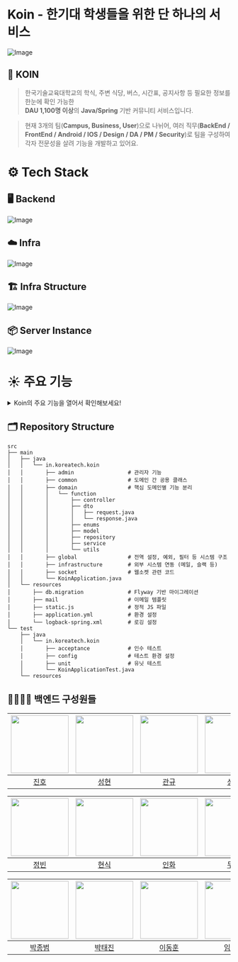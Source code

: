 # Koin - 한기대 학생들을 위한 단 하나의 서비스

![Image](https://github.com/user-attachments/assets/75742ede-7e33-435c-9330-c9b6ab232231)

## 👋 KOIN

> 한국기술교육대학교의 학식, 주변 식당, 버스, 시간표, 공지사항 등 필요한 정보를 한눈에 확인 가능한   
> **DAU 1,100명 이상**의 **Java/Spring** 기반 커뮤니티 서비스입니다.

> 현재 3개의 팀(**Campus, Business, User**)으로 나뉘어, 여러 직무(**BackEnd / FrontEnd / Android / IOS / Design / DA / PM / Security**)로 팀을 구성하여 각자 전문성을 살려 기능을 개발하고 있어요.

# ⚙️ Tech Stack

## 🖥️ Backend
![Image](https://github.com/user-attachments/assets/7b409909-051a-4918-9374-29f654cd8ca7)

## ☁️ Infra
![Image](https://github.com/user-attachments/assets/747c5fab-40d0-4b69-881b-ba7335061389)

## 🏗️ Infra Structure
![Image](https://github.com/user-attachments/assets/5727bb18-242b-4edb-930a-cee08a90f2ad)

## 📦 Server Instance
![Image](https://github.com/user-attachments/assets/5bf5c67a-b008-4652-b45e-e7606803df82)

# ☀️ 주요 기능
<details>
<summary> Koin의 주요 기능을 열어서 확인해보세요!</summary>

<br/>

![Image](https://github.com/user-attachments/assets/6a4dfe70-9168-4023-871f-2c900d5a2ea0)

![Image](https://github.com/user-attachments/assets/a5b51d8a-c47f-4601-9485-0a26986096fb)

![Image](https://github.com/user-attachments/assets/47893383-ba53-4854-b59a-cc1338e3fee6)

![Image](https://github.com/user-attachments/assets/c361d317-a7d5-4219-91d3-6c84beb820c7)

![Image](https://github.com/user-attachments/assets/4a1d6b6a-b773-479d-abb5-035fa46d1aae)

![Image](https://github.com/user-attachments/assets/1f32589f-d688-406a-9af7-efbe9fc70b04)

![Image](https://github.com/user-attachments/assets/0e0be4a5-7025-463d-a95f-16c855af4db3)

![Image](https://github.com/user-attachments/assets/3b058da3-91ec-4d50-baed-734b29799783)

![Image](https://github.com/user-attachments/assets/dddba80d-21e3-416e-8dff-9f443d14f199)

</details>

## 🗂️ Repository Structure
```
src
├── main
│   ├── java
│   │   └── in.koreatech.koin
│   │       ├── admin                 # 관리자 기능
│   │       ├── common                # 도메인 간 공용 클래스
│   │       ├── domain                # 핵심 도메인별 기능 분리
│   │       │   └── function
│   │       │       ├── controller
│   │       │       ├── dto
│   │       │       │   ├── request.java
│   │       │       │   └── response.java
│   │       │       ├── enums
│   │       │       ├── model
│   │       │       ├── repository
│   │       │       ├── service
│   │       │       └── utils
│   │       ├── global                # 전역 설정, 예외, 필터 등 시스템 구조
│   │       ├── infrastructure        # 외부 시스템 연동 (메일, 슬랙 등)
│   │       ├── socket                # 웹소켓 관련 코드
│   │       └── KoinApplication.java      
│   └── resources
│       ├── db.migration              # Flyway 기반 마이그레이션
│       ├── mail                      # 이메일 템플릿
│       ├── static.js                 # 정적 JS 파일
│       ├── application.yml           # 환경 설정
│       └── logback-spring.xml        # 로깅 설정
└── test
    ├── java
    │   └── in.koreatech.koin
    │       ├── acceptance            # 인수 테스트
    │       ├── config                # 테스트 환경 설정
    │       ├── unit                  # 유닛 테스트
    │       └── KoinApplicationTest.java
    └── resources
```
## 🧑‍🧑‍🧒‍🧒 백엔드 구성원들

| <img src="https://github.com/user-attachments/assets/7f3ce35a-0b5d-4755-b5c3-2baef4a2677f" width="130"> | <img src="https://github.com/user-attachments/assets/530d5b55-26a0-4b85-ac65-d0da0e5f895a" width="130"> | <img src="https://github.com/user-attachments/assets/1210988c-4ed0-4759-949c-b435bb81e803" width="130"> | <img src="https://github.com/user-attachments/assets/25e3bc7a-0c9e-4fca-97f8-6bbfb45079ee" width="130"> |
| :--: | :--: | :--: | :--: |
| [진호](https://github.com/BaeJinho4028) | [성현](https://github.com/krSeonghyeon) | [관규](https://github.com/Soundbar91) | [성빈](https://github.com/ImTotem) |

| <img src="https://github.com/user-attachments/assets/d0ae5872-2ae6-45f8-aae8-fa053fa475e5" width="130"> | <img src="https://github.com/user-attachments/assets/b3373849-7ed8-46a3-81f2-fdae8e52d82a" width="130"> | <img src="https://github.com/user-attachments/assets/b217bbd3-9a6e-4262-abd3-46acb1fd3cbd" width="130"> | <img src="https://github.com/user-attachments/assets/6068f003-71cc-4119-93bf-97c9a27ed256" width="130"> |
| :--: | :--: | :--: | :--: |
| [정빈](https://github.com/duehee) | [현식](https://github.com/Choon0414) | [인화](https://github.com/kih1015) | [두현](https://github.com/DHkimgit) |


| <img src="https://github.com/asa9874.png" width="130"> | <img src="https://github.com/taejinn.png" width="130"> | <img src="https://github.com/dh2906.png" width="130"> | <img src="https://github.com/dldb-chamchi.png" width="130"> |
| :--: | :--: | :--: | :--: |
| [박종범](https://github.com/asa9874) | [박태진](https://github.com/taejinn) | [이동훈](https://github.com/dh2906) | [임아리](https://github.com/dldb-chamchi) |
